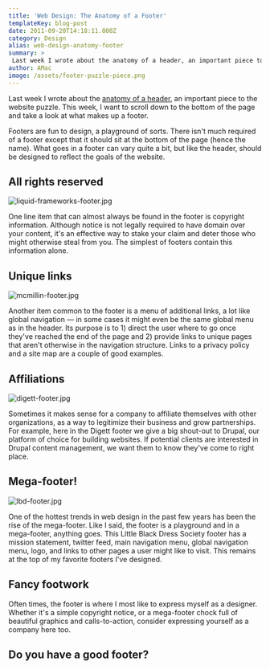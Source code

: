 ```yaml
---
title: 'Web Design: The Anatomy of a Footer'
templateKey: blog-post
date: 2011-09-20T14:18:11.000Z
category: Design
alias: web-design-anatomy-footer
summary: > 
 Last week I wrote about the anatomy of a header, an important piece to the website puzzle. This week, I want to scroll down to the bottom of the page and take a look at what makes up a footer.
author: AMac
image: /assets/footer-puzzle-piece.png
---
```


Last week I wrote about the [anatomy of a header](/insights/web-design-anatomy-header), an important piece to the website puzzle. This week, I want to scroll down to the bottom of the page and take a look at what makes up a footer.

Footers are fun to design, a playground of sorts. There isn't much required of a footer except that it should sit at the bottom of the page (hence the name). What goes in a footer can vary quite a bit, but like the header, should be designed to reflect the goals of the website.

All rights reserved
-------------------

![liquid-frameworks-footer.jpg](/sites/default/files/liquid-frameworks-footer.jpg)

One line item that can almost always be found in the footer is copyright information. Although notice is not legally required to have domain over your content, it's an effective way to stake your claim and deter those who might otherwise steal from you. The simplest of footers contain this information alone.

Unique links
------------

![mcmillin-footer.jpg](/sites/default/files/mcmillin-footer.jpg)

Another item common to the footer is a menu of additional links, a lot like global navigation — in some cases it might even be the same global menu as in the header. Its purpose is to 1) direct the user where to go once they've reached the end of the page and 2) provide links to unique pages that aren't otherwise in the navigation structure. Links to a privacy policy and a site map are a couple of good examples.

Affiliations
------------

![digett-footer.jpg](/sites/default/files/digett-footer.jpg)

Sometimes it makes sense for a company to affiliate themselves with other organizations, as a way to legitimize their business and grow partnerships. For example, here in the Digett footer we give a big shout-out to Drupal, our platform of choice for building websites. If potential clients are interested in Drupal content management, we want them to know they've come to right place.

Mega-footer!
------------

![lbd-footer.jpg](/sites/default/files/lbd-footer.jpg)

One of the hottest trends in web design in the past few years has been the rise of the mega-footer. Like I said, the footer is a playground and in a mega-footer, anything goes. This Little Black Dress Society footer has a mission statement, twitter feed, main navigation menu, global navigation menu, logo, and links to other pages a user might like to visit. This remains at the top of my favorite footers I've designed.

Fancy footwork
--------------

Often times, the footer is where I most like to express myself as a designer. Whether it's a simple copyright notice, or a mega-footer chock full of beautiful graphics and calls-to-action, consider expressing yourself as a company here too.

Do you have a good footer?
--------------------------